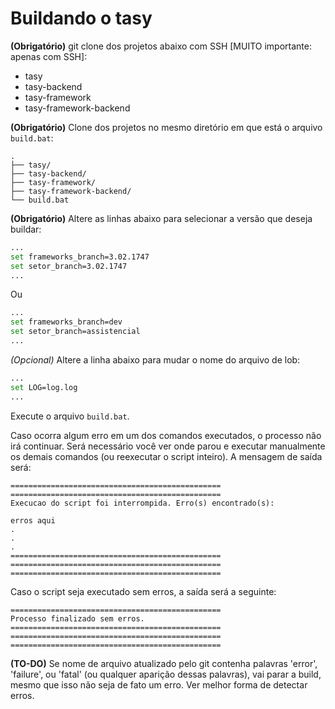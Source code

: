 # Buildando o tasy


**(Obrigatório)** git clone dos projetos abaixo com SSH [MUITO importante: apenas com SSH]:
  - tasy
  - tasy-backend
  - tasy-framework
  - tasy-framework-backend
  
**(Obrigatório)** Clone dos projetos no mesmo diretório em que está o arquivo ```build.bat```:

    .
    ├── tasy/
    ├── tasy-backend/
    ├── tasy-framework/
    ├── tasy-framework-backend/
    └── build.bat



**(Obrigatório)** Altere as linhas abaixo para selecionar a versão que deseja buildar:
```sh
...
set frameworks_branch=3.02.1747
set setor_branch=3.02.1747
...
```

Ou 

```sh
...
set frameworks_branch=dev
set setor_branch=assistencial
...
```

*(Opcional)* Altere a linha abaixo para mudar o nome do arquivo de lob:

```sh
...
set LOG=log.log
...
```

Execute o arquivo ```build.bat```. 

Caso ocorra algum erro em um dos comandos executados, o processo não irá continuar. Será necessário você ver onde parou e executar manualmente os demais comandos (ou reexecutar o script inteiro). A mensagem de saída será:
```
===============================================
===============================================
Execucao do script foi interrompida. Erro(s) encontrado(s):

erros aqui
.
.
.
===============================================
===============================================
===============================================
```

Caso o script seja executado sem erros, a saída será a seguinte:
```
===============================================
Processo finalizado sem erros.
===============================================
===============================================
===============================================
```

**(TO-DO)** Se nome de arquivo atualizado pelo git contenha palavras 'error', 'failure', ou 'fatal' (ou qualquer aparição dessas palavras), vai parar a build, mesmo que isso não seja de fato um erro. Ver melhor forma de detectar erros.
